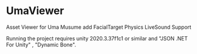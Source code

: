 # UmaViewer
Asset Viewer for Uma Musume
add FacialTarget Physics LiveSound Support

Running the project requires unity 2020.3.37f1c1 or similar and "JSON .NET For Unity" , "Dynamic Bone".
